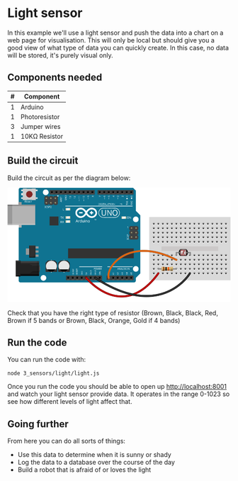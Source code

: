 # Light sensor

In this example we'll use a light sensor and push the data into a chart on a
web page for visualisation. This will only be local but should give you a good
view of what type of data you can quickly create. In this case, no data will be
stored, it's purely visual only.

## Components needed

| # | Component         |
|---|-------------------|
| 1 | Arduino           |
| 1 | Photoresistor     |
| 3 | Jumper wires      |
| 1 | 10KΩ Resistor     |

## Build the circuit

Build the circuit as per the diagram below:

![](light_sensor.svg)

Check that you have the right type of resistor (Brown, Black, Black, Red, Brown 
if 5 bands or Brown, Black, Orange, Gold if 4 bands)

## Run the code

You can run the code with:

```
node 3_sensors/light/light.js
```

Once you run the code you should be able to open up [http://localhost:8001](http://localhost:8001)
and watch your light sensor provide data. It operates in the range 0-1023 so
see how different levels of light affect that.

## Going further

From here you can do all sorts of things:

* Use this data to determine when it is sunny or shady
* Log the data to a database over the course of the day
* Build a robot that is afraid of or loves the light
